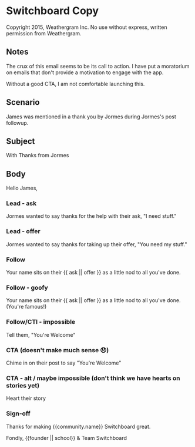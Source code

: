 # Switchboard Copy
Copyright 2015, Weathergram Inc. 
No use without express, written permission from Weathergram.

## Notes
The crux of this email seems to be its call to action. 
I have put a moratorium on emails that don't provide a 
motivation to engage with the app.

Without a good CTA, I am not comfortable launching this.

## Scenario
James was mentioned in a thank you by Jormes during Jormes's post followup.

## Subject
With Thanks from Jormes

## Body
Hello James,

### Lead - ask
Jormes wanted to say thanks for the help with their ask, "I need stuff."

### Lead - offer
Jormes wanted to say thanks for taking up their offer, "You need my stuff."

### Follow
Your name sits on their {{ ask || offer }} as a little nod to all you've done.

### Follow - goofy
Your name sits on their {{ ask || offer }} as a little nod to all you've done. 
(You're famous!)

### Follow/CTI - impossible
Tell them, "You're Welcome"

### CTA (doesn't make much sense :disappointed:)
Chime in on their post to say "You're Welcome"

### CTA - alt / maybe impossible (don't think we have hearts on stories yet)
Heart their story

### Sign-off
Thanks for making {{community.name}} Switchboard great.

Fondly,
{{founder || school}} & Team Switchboard